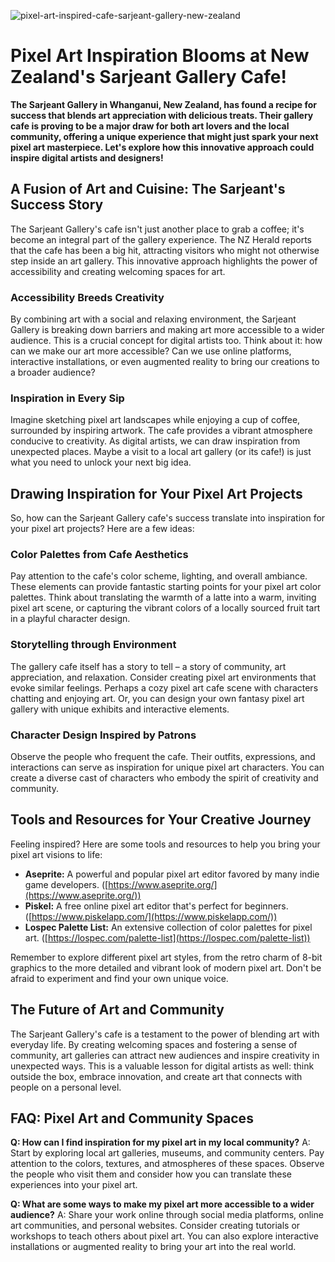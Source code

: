 ![pixel-art-inspired-cafe-sarjeant-gallery-new-zealand](https://images.pexels.com/photos/30774421/pexels-photo-30774421.jpeg?auto=compress&cs=tinysrgb&fit=crop&h=627&w=1200)

# Pixel Art Inspiration Blooms at New Zealand's Sarjeant Gallery Cafe!

**The Sarjeant Gallery in Whanganui, New Zealand, has found a recipe for success that blends art appreciation with delicious treats. Their gallery cafe is proving to be a major draw for both art lovers and the local community, offering a unique experience that might just spark your next pixel art masterpiece. Let's explore how this innovative approach could inspire digital artists and designers!**

## A Fusion of Art and Cuisine: The Sarjeant's Success Story

The Sarjeant Gallery's cafe isn't just another place to grab a coffee; it's become an integral part of the gallery experience. The NZ Herald reports that the cafe has been a big hit, attracting visitors who might not otherwise step inside an art gallery. This innovative approach highlights the power of accessibility and creating welcoming spaces for art.

### Accessibility Breeds Creativity

By combining art with a social and relaxing environment, the Sarjeant Gallery is breaking down barriers and making art more accessible to a wider audience. This is a crucial concept for digital artists too. Think about it: how can we make our art more accessible? Can we use online platforms, interactive installations, or even augmented reality to bring our creations to a broader audience?

### Inspiration in Every Sip

Imagine sketching pixel art landscapes while enjoying a cup of coffee, surrounded by inspiring artwork. The cafe provides a vibrant atmosphere conducive to creativity. As digital artists, we can draw inspiration from unexpected places. Maybe a visit to a local art gallery (or its cafe!) is just what you need to unlock your next big idea.

## Drawing Inspiration for Your Pixel Art Projects

So, how can the Sarjeant Gallery cafe's success translate into inspiration for your pixel art projects? Here are a few ideas:

### Color Palettes from Cafe Aesthetics

Pay attention to the cafe's color scheme, lighting, and overall ambiance. These elements can provide fantastic starting points for your pixel art color palettes. Think about translating the warmth of a latte into a warm, inviting pixel art scene, or capturing the vibrant colors of a locally sourced fruit tart in a playful character design.

### Storytelling through Environment

The gallery cafe itself has a story to tell – a story of community, art appreciation, and relaxation. Consider creating pixel art environments that evoke similar feelings. Perhaps a cozy pixel art cafe scene with characters chatting and enjoying art. Or, you can design your own fantasy pixel art gallery with unique exhibits and interactive elements.

### Character Design Inspired by Patrons

Observe the people who frequent the cafe. Their outfits, expressions, and interactions can serve as inspiration for unique pixel art characters. You can create a diverse cast of characters who embody the spirit of creativity and community.

## Tools and Resources for Your Creative Journey

Feeling inspired? Here are some tools and resources to help you bring your pixel art visions to life:

*   **Aseprite:** A powerful and popular pixel art editor favored by many indie game developers. ([https://www.aseprite.org/](https://www.aseprite.org/))
*   **Piskel:** A free online pixel art editor that's perfect for beginners. ([https://www.piskelapp.com/](https://www.piskelapp.com/))
*   **Lospec Palette List:** An extensive collection of color palettes for pixel art. ([https://lospec.com/palette-list](https://lospec.com/palette-list))

Remember to explore different pixel art styles, from the retro charm of 8-bit graphics to the more detailed and vibrant look of modern pixel art. Don't be afraid to experiment and find your own unique voice.

## The Future of Art and Community

The Sarjeant Gallery's cafe is a testament to the power of blending art with everyday life. By creating welcoming spaces and fostering a sense of community, art galleries can attract new audiences and inspire creativity in unexpected ways. This is a valuable lesson for digital artists as well: think outside the box, embrace innovation, and create art that connects with people on a personal level.

## FAQ: Pixel Art and Community Spaces

**Q: How can I find inspiration for my pixel art in my local community?**
A: Start by exploring local art galleries, museums, and community centers. Pay attention to the colors, textures, and atmospheres of these spaces. Observe the people who visit them and consider how you can translate these experiences into your pixel art.

**Q: What are some ways to make my pixel art more accessible to a wider audience?**
A: Share your work online through social media platforms, online art communities, and personal websites. Consider creating tutorials or workshops to teach others about pixel art. You can also explore interactive installations or augmented reality to bring your art into the real world.
